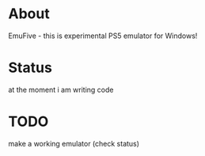 # About

EmuFive - this is experimental PS5 emulator for Windows!

# Status

at the moment i am writing code

# TODO
make a working emulator (check status)
